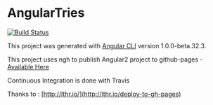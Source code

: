 # AngularTries 
[![Build Status](https://travis-ci.org/priyaponni/AngularTries.svg?branch=master)](https://travis-ci.org/priyaponni/AngularTries)

This project was generated with [Angular CLI](https://github.com/angular/angular-cli) version 1.0.0-beta.32.3.

This project uses ngh to publish Angular2 project to github-pages -  [Available Here](https://priyaponni.github.io/AngularTries/)

Continuous Integration is done with Travis 

Thanks to : [http://lthr.io/](http://lthr.io/deploy-to-gh-pages)